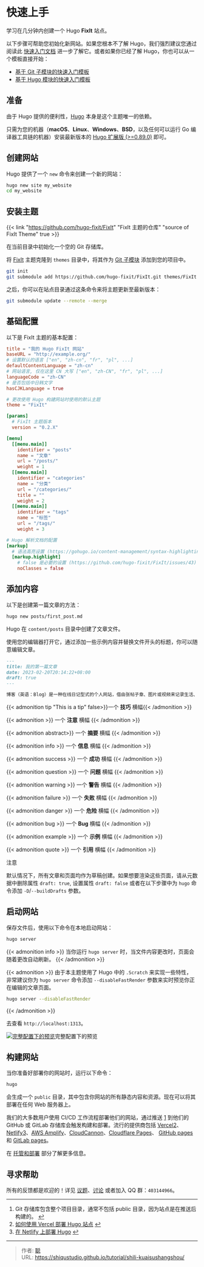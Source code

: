 # 快速上手


学习在几分钟内创建一个 Hugo **FixIt** 站点。

<!--more-->

以下步骤可帮助您初始化新网站。如果您根本不了解 Hugo，我们强烈建议您通过阅读此 [快速入门文档](https://gohugo.io/getting-started/) 进一步了解它。或者如果你已经了解 Hugo，你也可以从一个模板直接开始：

- [基于 Git 子模块的快速入门模板](https://github.com/hugo-fixit/hugo-fixit-blog-git)
- [基于 Hugo 模块的快速入门模板](https://github.com/hugo-fixit/hugo-fixit-blog-go)

## 准备

由于 Hugo 提供的便利性，[Hugo](https://gohugo.io/) 本身是这个主题唯一的依赖。

只需为您的机器（**macOS**、**Linux**、**Windows**、**BSD**，以及任何可以运行 Go 编译器工具链的机器）安装最新版本的 [ Hugo 扩展版 (>=0.89.0)](https://gohugo.io/getting-started/installing/) 即可。

## 创建网站

Hugo 提供了一个 `new` 命令来创建一个新的网站：

```bash
hugo new site my_website
cd my_website
```

## 安装主题

{{< link "https://github.com/hugo-fixit/FixIt" "FixIt 主题的仓库" "source of FixIt Theme" true >}}

在当前目录中初始化一个空的 Git 存储库。

将 [FixIt](https://github.com/hugo-fixit/FixIt) 主题克隆到 `themes` 目录中，将其作为 [Git 子模块](https://git-scm.com/book/en/v2/Git-Tools-Submodules) 添加到您的项目中。

```bash
git init 
git submodule add https://github.com/hugo-fixit/FixIt.git themes/FixIt
```

之后，你可以在站点目录通过这条命令来将主题更新至最新版本：

```bash
git submodule update --remote --merge
```

## 基础配置

以下是 FixIt 主题的基本配置：

```toml
title = "我的 Hugo FixIt 网站"
baseURL = "http://example.org/"
# 设置默认的语言 ["en", "zh-cn", "fr", "pl", ...]
defaultContentLanguage = "zh-cn"
# 网站语言, 仅在这里 CN 大写 ["en", "zh-CN", "fr", "pl", ...]
languageCode = "zh-CN"
# 是否包括中日韩文字
hasCJKLanguage = true

# 更改使用 Hugo 构建网站时使用的默认主题
theme = "FixIt"

[params]
  # FixIt 主题版本
  version = "0.2.X"

[menu]
  [[menu.main]]
    identifier = "posts"
    name = "文章"
    url = "/posts/"
    weight = 1
  [[menu.main]]
    identifier = "categories"
    name = "分类"
    url = "/categories/"
    title = ""
    weight = 2
  [[menu.main]]
    identifier = "tags"
    name = "标签"
    url = "/tags/"
    weight = 3

# Hugo 解析文档的配置
[markup]
  # 语法高亮设置 (https://gohugo.io/content-management/syntax-highlighting)
  [markup.highlight]
    # false 是必要的设置 (https://github.com/hugo-fixit/FixIt/issues/43)
    noClasses = false
```



## 添加内容

以下是创建第一篇文章的方法：

```bash
hugo new posts/first_post.md
```

Hugo 在 `content/posts` 目录中创建了文章文件。

使用您的编辑器打开它，通过添加一些示例内容并替换文件开头的标题，你可以随意编辑文章。

```markdown
---
title: 我的第一篇文章
date: 2023-02-20T20:14:22+08:00
draft: true
---

博客（英语：Blog）是一种在线日记型式的个人网站，借由张帖子章、图片或视频来记录生活、抒发情感或分享信息。博客上的文章通常根据张贴时间，以倒序方式由新到旧排列。
```

{{< admonition tip "This is a tip" false>}}一个 **技巧** 横幅{{< /admonition >}}

{{< admonition >}} 一个 **注意** 横幅 {{< /admonition >}}

{{< admonition abstract>}} 一个 **摘要** 横幅 {{< /admonition >}}

{{< admonition info >}} 一个 **信息** 横幅 {{< /admonition >}}

{{< admonition success >}} 一个 **成功** 横幅 {{< /admonition >}}

{{< admonition question >}} 一个 **问题** 横幅 {{< /admonition >}}

{{< admonition warning >}} 一个 **警告** 横幅 {{< /admonition >}}

{{< admonition failure >}} 一个 **失败** 横幅 {{< /admonition >}}

{{< admonition danger >}} 一个 **危险** 横幅 {{< /admonition >}}

{{< admonition bug >}} 一个 **Bug** 横幅 {{< /admonition >}}

{{< admonition example >}} 一个 **示例** 横幅 {{< /admonition >}}

{{< admonition quote >}} 一个 **引用** 横幅 {{< /admonition >}}

注意

默认情况下，所有文章和页面均作为草稿创建。如果想要渲染这些页面，请从元数据中删除属性 `draft: true`, 设置属性 `draft: false` 或者在以下步骤中为 `hugo` 命令添加 `-D`/`--buildDrafts` 参数。

## 启动网站

保存文件后，使用以下命令在本地启动网站：

```bash
hugo server
```

{{< admonition info >}} 当你运行 `hugo server` 时，当文件内容更改时，页面会随着更改自动刷新。 {{< /admonition >}}

{{< admonition >}} 由于本主题使用了 Hugo 中的 `.Scratch` 来实现一些特性， 非常建议你为 `hugo server` 命令添加 `--disableFastRender` 参数来实时预览你正在编辑的文章页面。 

```bash
hugo server --disableFastRender
```

{{< /admonition >}}

去查看 `http://localhost:1313`。



[![完整配置下的预览](https://fixit.lruihao.cn/zh-cn/documentation/getting-started/basic-configuration-preview.zh-cn.png)](https://fixit.lruihao.cn/zh-cn/documentation/getting-started/basic-configuration-preview.zh-cn.png)完整配置下的预览



## 构建网站

当你准备好部署你的网站时，运行以下命令：

```bash
hugo
```

会生成一个 `public` 目录，其中包含你网站的所有静态内容和资源。现在可以将其部署在任何 Web 服务器上。

我们的大多数用户使用 CI/CD 工作流程部署他们的网站，通过推送 [1](https://fixit.lruihao.cn/zh-cn/documentation/getting-started/#fn:1) 到他们的 GitHub 或 GitLab 存储库会触发构建和部署。流行的提供商包括 [Vercel](https://vercel.com/)[2](https://fixit.lruihao.cn/zh-cn/documentation/getting-started/#fn:2)、[Netlify](https://www.netlify.com/)[3](https://fixit.lruihao.cn/zh-cn/documentation/getting-started/#fn:3)、[AWS Amplify](https://aws.amazon.com/cn/amplify/)、[CloudCannon](https://cloudcannon.com/)、[Cloudflare Pages](https://pages.cloudflare.com/)、 [GitHub pages](https://pages.github.com/) 和 [GitLab pages](https://docs.gitlab.com/ee/user/project/pages/)。

在 [托管和部署](https://gohugo.io/hosting-and-deployment/) 部分了解更多信息。

## 寻求帮助

所有的反馈都是欢迎的！详见 [议题](https://github.com/hugo-fixit/FixIt/issues)、[讨论](https://github.com/hugo-fixit/FixIt/discussions) 或者加入 QQ 群：`403144966`。

------

1. Git 存储库包含整个项目目录，通常不包括 public 目录，因为站点是在推送后构建的。 [↩︎](https://fixit.lruihao.cn/zh-cn/documentation/getting-started/#fnref:1)
2. [如何使用 Vercel 部署 Hugo 站点](https://vercel.com/guides/deploying-hugo-with-vercel) [↩︎](https://fixit.lruihao.cn/zh-cn/documentation/getting-started/#fnref:2)
3. [在 Netlify 上部署 Hugo](https://docs.netlify.com/integrations/frameworks/hugo/) [↩︎](https://fixit.lruihao.cn/zh-cn/documentation/getting-started/#fnref:3)


---

> 作者: [聪](https://shiqustudio.github.io/)  
> URL: https://shiqustudio.github.io/tutorial/shili-kuaisushangshou/  

